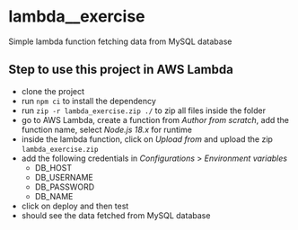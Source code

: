 # lambda__exercise
Simple lambda function fetching data from MySQL database

## Step to use this project in AWS Lambda
- clone the project
- run `npm ci` to install the dependency
- run `zip -r lambda_exercise.zip ./` to zip all files inside the folder
- go to AWS Lambda, create a function from _Author from scratch_, add the function name, select _Node.js 18.x_ for runtime
- inside the lambda function, click on _Upload from_ and upload the zip `lambda_exercise.zip`
- add the following credentials in _Configurations_ > _Environment variables_
  - DB_HOST
  - DB_USERNAME
  - DB_PASSWORD
  - DB_NAME 
- click on deploy and then test
- should see the data fetched from MySQL database
